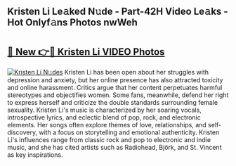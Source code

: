 ## Kristen Li Le𝚊ked N𝚞de - Part-42H Video Le𝚊ks - Hot Onlyf𝚊ns Photos nwWeh

# <h2><a href="http://ab24666.deff.icu/?id=Kristen+Li">🔗 New 👉🔴 Kristen Li VIDEO Photos</a></h2>

[![Kristen Li N𝚞des](https://i.imgur.com/rIISA9y.gif)](http://ab24666.deff.icu/?id=Kristen+Li)
Kristen Li has been open about her struggles with depression and anxiety, but her online presence has also attracted toxicity and online harassment. Critics argue that her content perpetuates harmful stereotypes and objectifies women. Some fans, meanwhile, defend her right to express herself and criticize the double standards surrounding female sexuality. Kristen Li's music is characterized by her soaring vocals, introspective lyrics, and eclectic blend of pop, rock, and electronic elements. Her songs often explore themes of love, relationships, and self-discovery, with a focus on storytelling and emotional authenticity. Kristen Li's influences range from classic rock and pop to electronic and indie music, and she has cited artists such as Radiohead, Björk, and St. Vincent as key inspirations.
